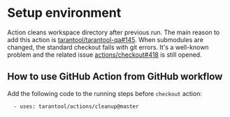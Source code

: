 # Setup environment

Action cleans workspace directory after previous run. The main reason to add
this action is [tarantool/tarantool-qa#145](https://github.com/tarantool/tarantool-qa/issues/145). 
When submodules are changed, the standard checkout fails with git errors. 
It's a well-known problem and the related issue 
[actions/checkout#418](https://github.com/actions/checkout/issues/418) is still opened.

## How to use GitHub Action from GitHub workflow

Add the following code to the running steps before `checkout` action:
```
  - uses: tarantool/actions/cleanup@master
```
